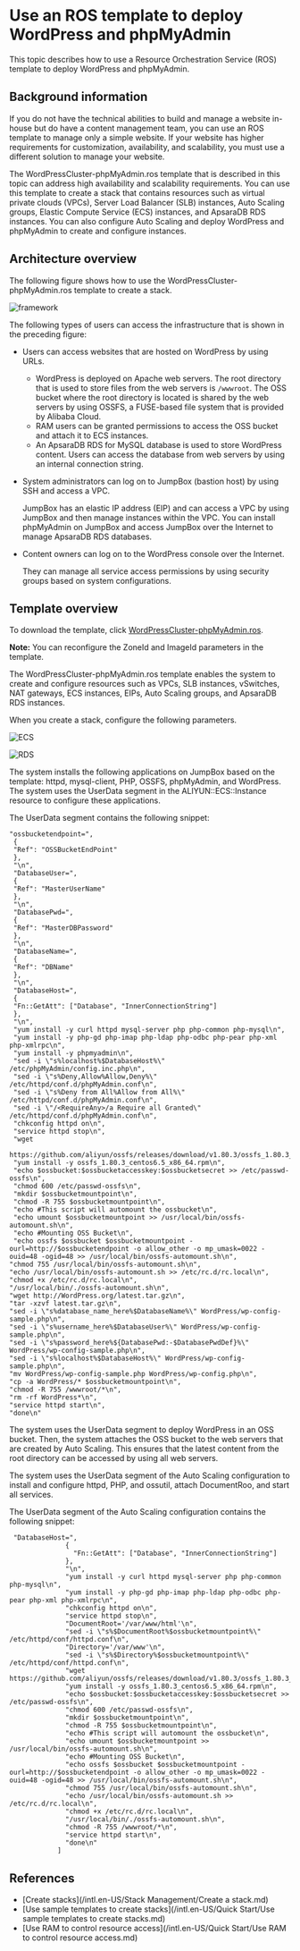 # Use an ROS template to deploy WordPress and phpMyAdmin

This topic describes how to use a Resource Orchestration Service \(ROS\) template to deploy WordPress and phpMyAdmin.

## Background information

If you do not have the technical abilities to build and manage a website in-house but do have a content management team, you can use an ROS template to manage only a simple website. If your website has higher requirements for customization, availability, and scalability, you must use a different solution to manage your website.

The WordPressCluster-phpMyAdmin.ros template that is described in this topic can address high availability and scalability requirements. You can use this template to create a stack that contains resources such as virtual private clouds \(VPCs\), Server Load Balancer \(SLB\) instances, Auto Scaling groups, Elastic Compute Service \(ECS\) instances, and ApsaraDB RDS instances. You can also configure Auto Scaling and deploy WordPress and phpMyAdmin to create and configure instances.

## Architecture overview

The following figure shows how to use the WordPressCluster-phpMyAdmin.ros template to create a stack.

![framework](https://static-aliyun-doc.oss-accelerate.aliyuncs.com/assets/img/en-US/4404498951/p48093.png)

The following types of users can access the infrastructure that is shown in the preceding figure:

-   Users can access websites that are hosted on WordPress by using URLs.
    -   WordPress is deployed on Apache web servers. The root directory that is used to store files from the web servers is `/wwwroot`. The OSS bucket where the root directory is located is shared by the web servers by using OSSFS, a FUSE-based file system that is provided by Alibaba Cloud.
    -   RAM users can be granted permissions to access the OSS bucket and attach it to ECS instances.
    -   An ApsaraDB RDS for MySQL database is used to store WordPress content. Users can access the database from web servers by using an internal connection string.
-   System administrators can log on to JumpBox \(bastion host\) by using SSH and access a VPC.

    JumpBox has an elastic IP address \(EIP\) and can access a VPC by using JumpBox and then manage instances within the VPC. You can install phpMyAdmin on JumpBox and access JumpBox over the Internet to manage ApsaraDB RDS databases.

-   Content owners can log on to the WordPress console over the Internet.

    They can manage all service access permissions by using security groups based on system configurations.


## Template overview

To download the template, click [WordPressCluster-phpMyAdmin.ros](https://ros-userdata-resources.oss-cn-beijing.aliyuncs.com/WordPress/WordPressCluster-phpMyAdmin.ros).

**Note:** You can reconfigure the ZoneId and ImageId parameters in the template.

The WordPressCluster-phpMyAdmin.ros template enables the system to create and configure resources such as VPCs, SLB instances, vSwitches, NAT gateways, ECS instances, EIPs, Auto Scaling groups, and ApsaraDB RDS instances.

When you create a stack, configure the following parameters.

![ECS](https://static-aliyun-doc.oss-accelerate.aliyuncs.com/assets/img/en-US/4404498951/p111185.png)

![RDS](https://static-aliyun-doc.oss-accelerate.aliyuncs.com/assets/img/en-US/4404498951/p111186.png)

The system installs the following applications on JumpBox based on the template: httpd, mysql-client, PHP, OSSFS, phpMyAdmin, and WordPress. The system uses the UserData segment in the ALIYUN::ECS::Instance resource to configure these applications.

The UserData segment contains the following snippet:

```
"ossbucketendpoint=",
 {
 "Ref": "OSSBucketEndPoint"
 },
 "\n",
 "DatabaseUser=",
 {
 "Ref": "MasterUserName"
 },
 "\n",
 "DatabasePwd=",
 {
 "Ref": "MasterDBPassword"
 },
 "\n",
 "DatabaseName=",
 {
 "Ref": "DBName"
 },
 "\n",
 "DatabaseHost=",
 {
 "Fn::GetAtt": ["Database", "InnerConnectionString"]
 },
 "\n",
 "yum install -y curl httpd mysql-server php php-common php-mysql\n",
 "yum install -y php-gd php-imap php-ldap php-odbc php-pear php-xml php-xmlrpc\n",
 "yum install -y phpmyadmin\n",
 "sed -i \"s%localhost%$DatabaseHost%\" /etc/phpMyAdmin/config.inc.php\n",
 "sed -i \"s%Deny,Allow%Allow,Deny%\" /etc/httpd/conf.d/phpMyAdmin.conf\n",
 "sed -i \"s%Deny from All%Allow from All%\" /etc/httpd/conf.d/phpMyAdmin.conf\n",
 "sed -i \"/<RequireAny>/a Require all Granted\" /etc/httpd/conf.d/phpMyAdmin.conf\n",
 "chkconfig httpd on\n",
 "service httpd stop\n",
 "wget  
 https://github.com/aliyun/ossfs/releases/download/v1.80.3/ossfs_1.80.3_centos6.5_x86_64.rpm\n",
 "yum install -y ossfs_1.80.3_centos6.5_x86_64.rpm\n",
 "echo $ossbucket:$ossbucketaccesskey:$ossbucketsecret >> /etc/passwd-ossfs\n",
 "chmod 600 /etc/passwd-ossfs\n",
 "mkdir $ossbucketmountpoint\n",
 "chmod -R 755 $ossbucketmountpoint\n",
 "echo #This script will automount the ossbucket\n",
 "echo umount $ossbucketmountpoint >> /usr/local/bin/ossfs-automount.sh\n",
 "echo #Mounting OSS Bucket\n",
 "echo ossfs $ossbucket $ossbucketmountpoint -ourl=http://$ossbucketendpoint -o allow_other -o mp_umask=0022 -ouid=48 -ogid=48 >> /usr/local/bin/ossfs-automount.sh\n",
"chmod 755 /usr/local/bin/ossfs-automount.sh\n",
"echo /usr/local/bin/ossfs-automount.sh >> /etc/rc.d/rc.local\n",
"chmod +x /etc/rc.d/rc.local\n",
"/usr/local/bin/./ossfs-automount.sh\n",
"wget http://WordPress.org/latest.tar.gz\n",
"tar -xzvf latest.tar.gz\n",             
"sed -i \"s%database_name_here%$DatabaseName%\" WordPress/wp-config-sample.php\n",
"sed -i \"s%username_here%$DatabaseUser%\" WordPress/wp-config-sample.php\n",
"sed -i \"s%password_here%${DatabasePwd:-$DatabasePwdDef}%\" WordPress/wp-config-sample.php\n",
"sed -i \"s%localhost%$DatabaseHost%\" WordPress/wp-config-sample.php\n",
"mv WordPress/wp-config-sample.php WordPress/wp-config.php\n",
"cp -a WordPress/* $ossbucketmountpoint\n",
"chmod -R 755 /wwwroot/*\n",
"rm -rf WordPress*\n",
"service httpd start\n",
"done\n"
```

The system uses the UserData segment to deploy WordPress in an OSS bucket. Then, the system attaches the OSS bucket to the web servers that are created by Auto Scaling. This ensures that the latest content from the root directory can be accessed by using all web servers.

The system uses the UserData segment of the Auto Scaling configuration to install and configure httpd, PHP, and ossutil, attach DocumentRoo, and start all services.

The UserData segment of the Auto Scaling configuration contains the following snippet:

```
 "DatabaseHost=",
              {
                "Fn::GetAtt": ["Database", "InnerConnectionString"]
              },
              "\n",
              "yum install -y curl httpd mysql-server php php-common php-mysql\n",
              "yum install -y php-gd php-imap php-ldap php-odbc php-pear php-xml php-xmlrpc\n",
              "chkconfig httpd on\n",
              "service httpd stop\n",
              "DocumentRoot='/var/www/html'\n",
              "sed -i \"s%$DocumentRoot%$ossbucketmountpoint%\" /etc/httpd/conf/httpd.conf\n",
              "Directory='/var/www'\n",
              "sed -i \"s%$Directory%$ossbucketmountpoint%\" /etc/httpd/conf/httpd.conf\n",
              "wget https://github.com/aliyun/ossfs/releases/download/v1.80.3/ossfs_1.80.3_centos6.5_x86_64.rpm\n",
              "yum install -y ossfs_1.80.3_centos6.5_x86_64.rpm\n",
              "echo $ossbucket:$ossbucketaccesskey:$ossbucketsecret >> /etc/passwd-ossfs\n",
              "chmod 600 /etc/passwd-ossfs\n",
              "mkdir $ossbucketmountpoint\n",
              "chmod -R 755 $ossbucketmountpoint\n",
              "echo #This script will automount the ossbucket\n",
              "echo umount $ossbucketmountpoint >> /usr/local/bin/ossfs-automount.sh\n",
              "echo #Mounting OSS Bucket\n",
              "echo ossfs $ossbucket $ossbucketmountpoint -ourl=http://$ossbucketendpoint -o allow_other -o mp_umask=0022 -ouid=48 -ogid=48 >> /usr/local/bin/ossfs-automount.sh\n",
              "chmod 755 /usr/local/bin/ossfs-automount.sh\n",
              "echo /usr/local/bin/ossfs-automount.sh >> /etc/rc.d/rc.local\n",
              "chmod +x /etc/rc.d/rc.local\n",
              "/usr/local/bin/./ossfs-automount.sh\n",
              "chmod -R 755 /wwwroot/*\n",
              "service httpd start\n",
              "done\n"
            ]
```

## References

-   [Create stacks](/intl.en-US/Stack Management/Create a stack.md)
-   [Use sample templates to create stacks](/intl.en-US/Quick Start/Use sample templates to create stacks.md)
-   [Use RAM to control resource access](/intl.en-US/Quick Start/Use RAM to control resource access.md)

